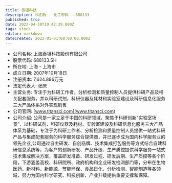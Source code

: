 ```yaml
---
title: 泰坦科技
description: 科创板 - 化工原料 - 688133
published: true
date: 2022-04-30T19:42:39.000Z
tags: stock
editor: markdown
dateCreated: 2022-01-01T00:00:00.000Z
---
```


- 公司名称: 上海泰坦科技股份有限公司
- 股票代码: 688133.SH
- 所在地: 上海 - 上海市
- 成立日期: 2007年10月18日
- 注册资本: 7,624.896万元
- 法定代表人: 张庆
- 主营业务: 专注于为科研工作者，分析检测和质量控制人员提供科研产品及相关配套服务，并以科研试剂，科研仪器及耗材和实验室建设及科研信息化服务三大产品体系对外实现销售
- 公司官网: [www.titansci.com](www.titansci.com)
- 公司介绍: 公司是一家立足于中国的科研领域，聚焦于科研创新“实验室场景”，以科研试剂、科研仪器及耗材、实验室建设及科研信息化服务三大产品体系为基础，专注于为科研工作者、分析检测和质量控制人员提供一站式科研产品与集成配套服务的科学服务综合提供商，并已逐步成为国内科学服务业的领先企业,公司通过自主研发、自创品牌、技术集成打包服务等方式结合自建科研信息系统等，为客户的创新研发、产品升级、生产质控提供科学服务一站式技术集成解决方案，覆盖研发准备、研发过程、研发后期、生产质控等各个阶段，下游涵盖高校、科研院所、政府机构和企业研发检测部门等，分布在生物医药、新材料、新能源、节能环保、食品日化、分析检测、智能制造等各领域，努力为国内科学研究、科技创新、产业升级提供重要支撑和保障。


